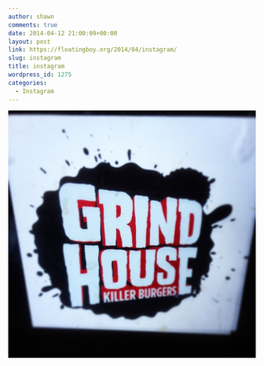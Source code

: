 ```yaml
---
author: shawn
comments: true
date: 2014-04-12 21:00:09+00:00
layout: post
link: https://floatingboy.org/2014/04/instagram/
slug: instagram
title: instagram
wordpress_id: 1275
categories:
  - Instagram
---
```


[![instagram](/assets/media/2014/04/29231082c26f11e3bbd80002c99cbf78_8.jpg)](/assets/media/2014/04/29231082c26f11e3bbd80002c99cbf78_8.jpg)
